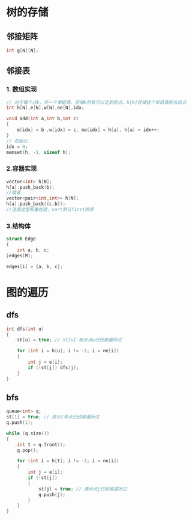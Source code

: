 # 树的存储

## 邻接矩阵

```c++
int g[N][N];
``` 

## 邻接表

### 1. 数组实现

```c++
// 对于每个点k，开一个单链表，存储k所有可以走到的点。h[k]存储这个单链表的头结点
int h[N],e[N],w[N],ne[N],idx;

void add(int a,int b,int c)
{
    e[idx] = b ,w[idx] = c, ne[idx] = h[a], h[a] = idx++;
}
// 初始化
idx = 0;
memset(h, -1, sizeof h);
```

### 2.容器实现

```c++
vector<int> h[N];
h[a].push_back(b);
//或者
vector<pair<int,int>> h[N];
h[a].push_back({c,b});
//注意这里权重在前，sort默认first排序
```
### 3.结构体

```c++
struct Edge
{
    int a, b, c;
}edges[M];

edges[i] = {a, b, c};
```

# 图的遍历

## dfs

```c++
int dfs(int u)
{
    st[u] = true; // st[u] 表示点u已经被遍历过

    for (int i = h[u]; i != -1; i = ne[i])
    {
        int j = e[i];
        if (!st[j]) dfs(j);
    }
}
```

## bfs

```C++
queue<int> q;
st[1] = true; // 表示1号点已经被遍历过
q.push(1);

while (q.size())
{
    int t = q.front();
    q.pop();

    for (int i = h[t]; i != -1; i = ne[i])
    {
        int j = e[i];
        if (!st[j])
        {
            st[j] = true; // 表示点j已经被遍历过
            q.push(j);
        }
    }
}
```
